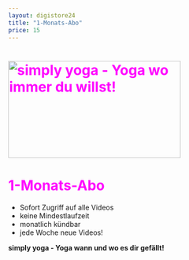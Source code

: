 ```yaml
---
layout: digistore24
title: "1-Monats-Abo"
price: 15
---
```

<h1><span style="color:#ff00ff;"><img src="http://simply-yoga.at/wp-content/uploads/yogaounge_artikel3b.jpg" alt="simply yoga - Yoga wo immer du willst!" width="350" height="197"></span></h1>
<h1><span style="color:#ff00ff;">1-Monats-Abo</span></h1>
<ul><li>Sofort Zugriff auf alle Videos</li>
<li>keine Mindestlaufzeit</li>
<li>monatlich k&#xFC;ndbar</li>
<li>jede Woche neue Videos!</li>
</ul><p><strong>simply yoga - Yoga wann und wo es dir gef&#xE4;llt!</strong></p>
<p>&#xA0;</p>